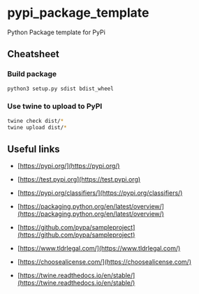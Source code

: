 # pypi_package_template
Python Package template for PyPi

## Cheatsheet

### Build package

```bash
python3 setup.py sdist bdist_wheel
```

### Use twine to upload to PyPI
```bash
twine check dist/*
twine upload dist/*
```

## Useful links
- [https://pypi.org/](https://pypi.org/)
- [https://test.pypi.org](https://test.pypi.org)
- [https://pypi.org/classifiers/](https://pypi.org/classifiers/)
- [https://packaging.python.org/en/latest/overview/](https://packaging.python.org/en/latest/overview/)

- [https://github.com/pypa/sampleproject](https://github.com/pypa/sampleproject)

- [https://www.tldrlegal.com/](https://www.tldrlegal.com/)
- [https://choosealicense.com/](https://choosealicense.com/)

- [https://twine.readthedocs.io/en/stable/](https://twine.readthedocs.io/en/stable/)


